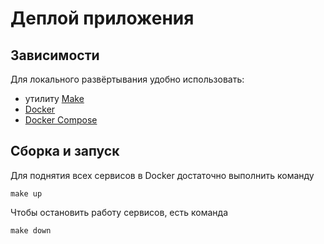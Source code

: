 # Деплой приложения

## Зависимости

Для локального развёртывания удобно использовать:

- утилиту [Make](https://ru.wikipedia.org/wiki/Make)
- [Docker](https://www.docker.com/)
- [Docker Compose](https://docs.docker.com/compose/)

## Сборка и запуск

Для поднятия всех сервисов в Docker достаточно выполнить команду

```shell
make up
```

Чтобы остановить работу сервисов, есть команда

```shell
make down
```
